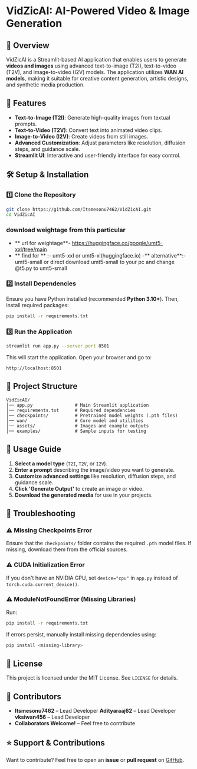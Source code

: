 # VidZicAI: AI-Powered Video & Image Generation

## 📌 Overview
VidZicAI is a Streamlit-based AI application that enables users to generate **videos and images** using advanced text-to-image (T2I), text-to-video (T2V), and image-to-video (I2V) models. The application utilizes **WAN AI models**, making it suitable for creative content generation, artistic designs, and synthetic media production.

## 🚀 Features
- **Text-to-Image (T2I)**: Generate high-quality images from textual prompts.
- **Text-to-Video (T2V)**: Convert text into animated video clips.
- **Image-to-Video (I2V)**: Create videos from still images.
- **Advanced Customization**: Adjust parameters like resolution, diffusion steps, and guidance scale.
- **Streamlit UI**: Interactive and user-friendly interface for easy control.

## 🛠 Setup & Installation
### 1️⃣ Clone the Repository
```bash
git clone https://github.com/Itsmesonu7462/VidZicAI.git
cd VidZicAI
```
### download weightage from this particular
- ** url for weightage**- https://huggingface.co/google/umt5-xxl/tree/main
- ** find for ** :- umt5-xxl or umt5-xl(huggingface.io)
-** alternative**:- umt5-small or direct download umt5-small to your pc and change @t5.py to umt5-small
### 2️⃣ Install Dependencies
Ensure you have Python installed (recommended **Python 3.10+**). Then, install required packages:
```bash
pip install -r requirements.txt
```

### 3️⃣ Run the Application
```bash
streamlit run app.py --server.port 8501
```
This will start the application. Open your browser and go to:
```
http://localhost:8501
```

## 📁 Project Structure
```
VidZicAI/
│── app.py                # Main Streamlit application
│── requirements.txt      # Required dependencies
│── checkpoints/          # Pretrained model weights (.pth files)
│── wan/                  # Core model and utilities
│── assets/               # Images and example outputs
│── examples/             # Sample inputs for testing
```

## 🧩 Usage Guide
1. **Select a model type** (`T2I`, `T2V`, or `I2V`).
2. **Enter a prompt** describing the image/video you want to generate.
3. **Customize advanced settings** like resolution, diffusion steps, and guidance scale.
4. **Click 'Generate Output'** to create an image or video.
5. **Download the generated media** for use in your projects.

## 🔧 Troubleshooting
### ⚠️ Missing Checkpoints Error
Ensure that the `checkpoints/` folder contains the required `.pth` model files. If missing, download them from the official sources.

### ⚠️ CUDA Initialization Error
If you don't have an NVIDIA GPU, set `device="cpu"` in `app.py` instead of `torch.cuda.current_device()`.

### ⚠️ ModuleNotFoundError (Missing Libraries)
Run:
```bash
pip install -r requirements.txt
```
If errors persist, manually install missing dependencies using:
```bash
pip install <missing-library>
```

## 📜 License
This project is licensed under the MIT License. See `LICENSE` for details.

## 👥 Contributors
- **Itsmesonu7462** – Lead Developer
**Adityaraaj62** – Lead Developer
**vksiwan456** – Lead Developer
- **Collaborators Welcome!** – Feel free to contribute

## ⭐ Support & Contributions
Want to contribute? Feel free to open an **issue** or **pull request** on [GitHub](https://github.com/Itsmesonu7462/VidZicAI).


